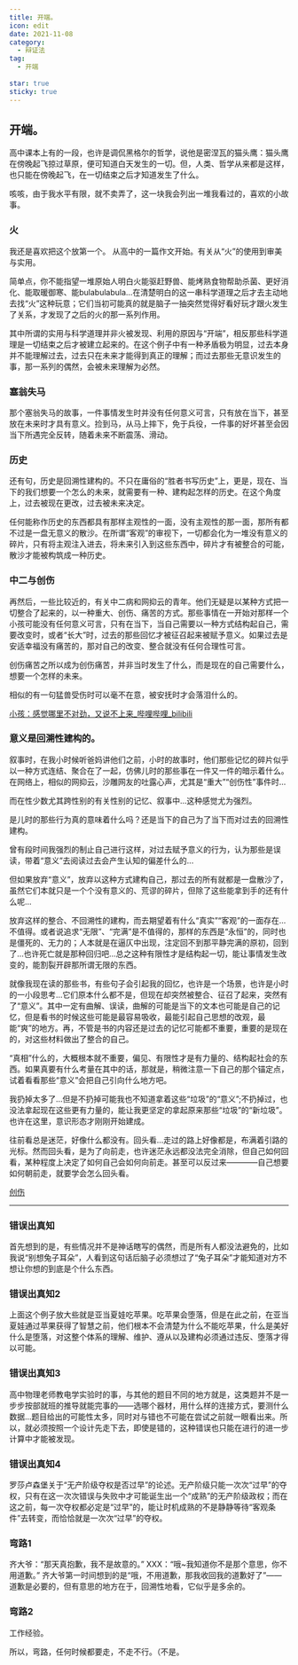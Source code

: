 ```yaml
---
title: 开端。
icon: edit
date: 2021-11-08
category:
  - 辩证法
tag:
  - 开端
  
star: true
sticky: true
---
```


## 开端。

高中课本上有的一段，也许是调侃黑格尔的哲学，说他是密涅瓦的猫头鹰：猫头鹰在傍晚起飞掠过草原，便可知道白天发生的一切。但，人类、哲学从来都是这样，也只能在傍晚起飞，在一切结束之后才知道发生了什么。

咳咳，由于我水平有限，就不卖弄了，这一块我会列出一堆我看过的，喜欢的小故事。


### 火
我还是喜欢把这个放第一个。
从高中的一篇作文开始。有关从“火”的使用到审美与实用。

简单点，你不能指望一堆原始人明白火能驱赶野兽、能烤熟食物帮助杀菌、更好消化、能取暖御寒、能bulabulabula…在清楚明白的这一串科学道理之后才去主动地去找“火”这种玩意；它们当初可能真的就是脑子一抽突然觉得好看好玩才跟火发生了关系，才发现了之后的火的那一系列作用。

其中所谓的实用与科学道理并非火被发现、利用的原因与“开端”，相反那些科学道理是一切结束之后才被建立起来的。在这个例子中有一种矛盾极为明显，过去本身并不能理解过去，过去只在未来才能得到真正的理解；而过去那些无意识发生的事，那一系列的偶然，会被未来理解为必然。

### 塞翁失马
那个塞翁失马的故事，一件事情发生时并没有任何意义可言，只有放在当下，甚至放在未来时才具有意义。捡到马，从马上摔下，免于兵役，一件事的好坏甚至会因当下所遇完全反转，随着未来不断震荡、滑动。


### 历史
还有句，历史是回溯性建构的。不只在庸俗的“胜者书写历史”上，更是，现在、当下的我们想要一个怎么的未来，就需要有一种、建构起怎样的历史。在这个角度上，过去被现在更改，过去被未来决定。

任何能称作历史的东西都具有那样主观性的一面，没有主观性的那一面，那所有都不过是一盘无意义的散沙。在所谓“客观”的审视下，一切都会化为一堆没有意义的碎片，只有将主观注入进去，将未来引入到这些东西中，碎片才有被整合的可能，散沙才能被构筑成一种历史。


### 中二与创伤
再然后，一些比较近的，有关中二病和网抑云的青年。他们无疑是以某种方式把一切整合了起来的，以一种重大、创伤、痛苦的方式。那些事情在一开始对那样一个小孩可能没有任何意义可言，只有在当下，当自己需要以一种方式结构起自己，需要改变时，或者“长大”时，过去的那些回忆才被征召起来被赋予意义。如果过去是安适幸福没有痛苦的，那对自己的改变、整合就没有任何合理性可言。

创伤痛苦之所以成为创伤痛苦，并非当时发生了什么，而是现在的自己需要什么，想要一个怎样的未来。

相似的有一句猛兽受伤时可以毫不在意，被安抚时才会落泪什么的。

[小孩：感觉哪里不对劲，又说不上来_哔哩哔哩_bilibili](https://www.bilibili.com/video/BV1By4y1U7zF)


### 意义是回溯性建构的。

叙事时，在我小时候听爸妈讲他们之前，小时的故事时，他们那些记忆的碎片似乎以一种方式连结、聚合在了一起，仿佛儿时的那些事在一件又一件的暗示着什么。在网络上，相似的网抑云，沙雕网友的吐露心声，尤其是“重大”“创伤性”事件时...

而在性少数尤其跨性别的有关性别的记忆、叙事中...这种感觉尤为强烈。

是儿时的那些行为真的意味着什么吗？还是当下的自己为了当下而对过去的回溯性建构。

曾有段时间我强烈的制止自己进行这样，对过去赋予意义的行为，认为那些是误读，带着“意义”去阅读过去会产生认知的偏差什么的...

但如果放弃“意义”，放弃以这种方式建构自己，那过去的所有就都是一盘散沙了，虽然它们本就只是一个个没有意义的、荒谬的碎片，但除了这些能拿到手的还有什么呢...

放弃这样的整合、不回溯性的建构，而去期望着有什么“真实”“客观”的一面存在...不值得。或者说追求“无限”、“完满”是不值得的，那样的东西是“永恒”的，同时也是僵死的、无力的；人本就是在逼仄中出现，注定回不到那平静完满的原初，回到了...也许死亡就是那种回归吧...总之这种有限性才是结构起一切，能让事情发生改变的，能割裂开辟那所谓无限的东西。

就像我现在读的那些书，有些句子会引起我的回忆，也许是一个场景，也许是小时的一小段思考...它们原本什么都不是，但现在却突然被整合、征召了起来，突然有了“意义”。其中一定有曲解、误读，曲解的可能是当下的文本也可能是自己的记忆，但是看书的时候这些可能是最容易吸收，最能引起自己思想的改观，最能“爽”的地方。再，不管是书的内容还是过去的记忆可能都不重要，重要的是现在的，对这些材料做出了整合的自己。

“真相”什么的，大概根本就不重要，偏见、有限性才是有力量的、结构起社会的东西。如果真要有什么考量在其中的话，那就是，稍微注意一下自己的那个锚定点，试着看看那些“意义”会把自己引向什么地方吧。

我扔掉太多了...但是不扔掉可能我也不知道拿着这些“垃圾”的“意义”;不扔掉过，也没法拿起现在这些更有力量的，能让我更坚定的拿起原来那些“垃圾”的“新垃圾”。也许在这里，意识形态才刚刚开始建成。

往前看总是迷茫，好像什么都没有。回头看...走过的路上好像都是，布满着引路的光标。然而回头看，是为了向前走，也许迷茫永远都没法完全消除，但自己如何回看，某种程度上决定了如何自己会如何向前走。甚至可以反过来————自己想要如何朝前走，就要学会怎么回头看。

[创伤](../others/hurt.md)

----


### 错误出真知
首先想到的是，有些情况并不是神话瞎写的偶然，而是所有人都没法避免的，比如我说“别想兔子耳朵”，人看到这句话后脑子必须想过了“兔子耳朵”才能知道对方不想让你想的到底是个什么东西。

### 错误出真知2
上面这个例子放大些就是亚当夏娃吃苹果。吃苹果会堕落，但是在此之前，在亚当夏娃通过苹果获得了智慧之前，他们根本不会清楚为什么不能吃苹果，什么是美好什么是堕落，对这整个体系的理解、维护、遵从以及建构必须通过违反、堕落才得以可能。


### 错误出真知3
高中物理老师教电学实验时的事，与其他的题目不同的地方就是，这类题并不是一步步按部就班的推导就能完事的——选哪个器材，用什么样的连接方式，要测什么数据...题目给出的可能性太多，同时对与错也不可能在尝试之前就一眼看出来。所以，就必须按照一个设计先走下去，即使是错的，这种错误也只能在进行的进一步计算中才能被发现。


### 错误出真知4
罗莎卢森堡关于“无产阶级夺权是否过早”的论述。无产阶级只能一次次“过早”的夺权，只有在这一次次错误与失败中才可能诞生出一个“成熟”的无产阶级政权；而在这之前，每一次夺权都必定是“过早”的，能让时机成熟的不是静静等待“客观条件”去转变，而恰恰就是一次次“过早”的夺权。


### 弯路1
齐大爷：“那天真抱歉，我不是故意的。”
XXX：“哦~我知道你不是那个意思，你不用道歉。”
齐大爷第一时间想到的是“哦，不用道歉，那我收回我的道歉好了”——道歉是必要的，但有意思的地方在于，回溯性地看，它似乎是多余的。


### 弯路2
工作经验。

所以，弯路，任何时候都要走，不走不行。（不是。



